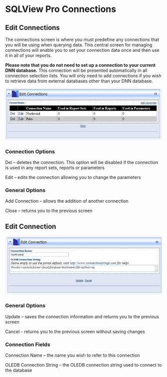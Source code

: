 # SQLView Pro Connections 

## Edit Connections

The connections screen is where you must predefine any connections that
you will be using when querying data. This central screen for managing
connections will enable you to set your connection data once and then
use it in all of your reports.

**Please note that you do not need to set up a connection to your
current DNN database.** This connection will be presented automatically
in all connection selection lists. You will only need to add connections
if you wish to retrieve data from external databases other than your DNN
database.

![Edit Connections](images\EditConnections.png)

### Connection Options

Del – deletes the connection. This option will be disabled if the
connection is used in any report sets, reports or parameters

Edit – edits the connection allowing you to change the parameters

### General Options

Add Connection – allows the addition of another connection

Close – returns you to the previous screen

## Edit Connection

![Edit Connection](images\EditConnection.png)

### General Options

Update – saves the connection information and returns you to the
previous screen

Cancel – returns you to the previous screen without saving changes

### Connection Fields

Connection Name – the name you wish to refer to this connection

OLEDB Connection String – the OLEDB connection string used to connect to
the database
